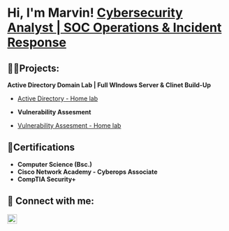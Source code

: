 
<h1>Hi, I'm Marvin! <a href="https://www.linkedin.com/in/marvin-unumadu-470273242/">Cybersecurity Analyst | SOC Operations & Incident Response</a>

<h2>👨‍💻Projects:</h2>

 <b>Active Directory Domain Lab | Full WIndows Server & Clinet Build-Up</b>
  - [Active Directory - Home lab](https://github.com/marvunu/ActiveDirectoryLab)
    
  - <b>Vulnerability Assesment</b>
  - [Vulnerability Assesment - Home lab](https://github.com/marvunu/Vulnerability-_Assessment_HomeLabs)


<h2> 📄Certifications</h2>

- <b>Computer Science (Bsc.)</b>
- <b>Cisco Network Academy - Cyberops Associate</b>
- <b>CompTIA Security+</b>

<h2> 🤳 Connect with me:</h2>



[<img align="left" alt="MarvinUnumadu | LinkedIn" width="22px" src="https://cdn.jsdelivr.net/npm/simple-icons@v3/icons/linkedin.svg" />][linkedin]



[linkedin]: https://www.linkedin.com/in/marvin-unumadu-470273242/

<!--
**marvunu/marvunu** is a ✨ _special_ ✨ repository because its `README.md` (this file) appears on your GitHub profile.


Here are some ideas to get you started:

- 🔭 I’m currently working on ...
- 🌱 I’m currently learning ...
- 👯 I’m looking to collaborate on ...
- 🤔 I’m looking for help with ...
- 💬 Ask me about ...
- 📫 How to reach me: ...
- 😄 Pronouns: ...
- ⚡ Fun fact: ...
-->
